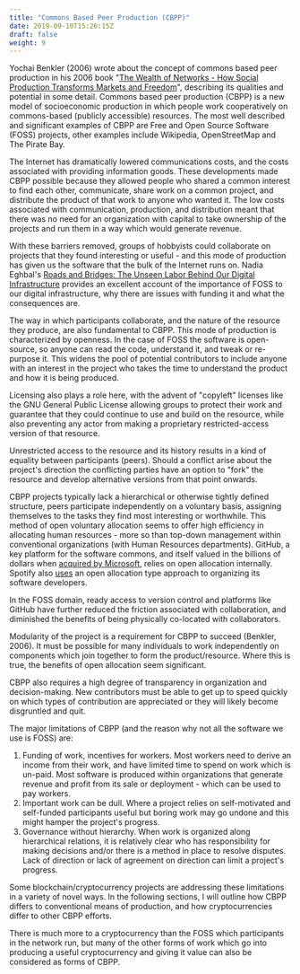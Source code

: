 ```yaml
---
title: "Commons Based Peer Production (CBPP)"
date: 2019-09-10T15:26:15Z
draft: false
weight: 9
---
```



Yochai Benkler (2006) wrote about the concept of commons based peer production in his 2006 book "[The Wealth of Networks - How Social Production Transforms Markets and Freedom](https://cyber.harvard.edu/wealth_of_networks/Download_PDFs_of_the_book)", describing its qualities and potential in some detail.  Commons based peer production (CBPP) is a new model of socioeconomic production in which people work cooperatively on commons-based (publicly accessible) resources. The most well described and significant examples of CBPP are Free and Open Source Software (FOSS) projects, other examples include Wikipedia, OpenStreetMap and The Pirate Bay.

The Internet has dramatically lowered communications costs, and the costs associated with providing information goods. These developments made CBPP possible because they allowed people who shared a common interest to find each other, communicate, share work on a common project, and distribute the product of that work to anyone who wanted it. The low costs associated with communication, production, and distribution meant that there was no need for an organization with capital to take ownership of the projects and run them in a way which would generate revenue.

With these barriers removed, groups of hobbyists could collaborate on projects that they found interesting or useful - and this mode of production has given us the software that the bulk of the Internet runs on. Nadia Eghbal's [Roads and Bridges: The Unseen Labor Behind Our Digital Infrastructure](https://www.fordfoundation.org/about/library/reports-and-studies/roads-and-bridges-the-unseen-labor-behind-our-digital-infrastructure/) provides an excellent account of the importance of FOSS to our digital infrastructure, why there are issues with funding it and what the consequences are.

The way in which participants collaborate, and the nature of the resource they produce, are also fundamental to CBPP. This mode of production is characterized by openness. In the case of FOSS the software is open-source, so anyone can read the code, understand it, and tweak or re-purpose it. This widens the pool of potential contributors to include anyone with an interest in the project who takes the time to understand the product and how it is being produced. 

Licensing also plays a role here, with the advent of "copyleft" licenses like the GNU General Public License allowing groups to protect their work and guarantee that they could continue to use and build on the resource, while also preventing any actor from making a proprietary restricted-access version of that resource. 

Unrestricted access to the resource and its history results in a kind of equality between participants (peers). Should a conflict arise about the project's direction the conflicting parties have an option to "fork" the resource and develop alternative versions from that point onwards. 

CBPP projects typically lack a hierarchical or otherwise tightly defined structure, peers participate independently on a voluntary basis, assigning themselves to the tasks they find most interesting or worthwhile. This method of open voluntary allocation seems to offer high efficiency in allocating human resources - more so than top-down management within conventional organizations (with Human Resources departments). GitHub, a key platform for the software commons, and itself valued in the billions of dollars when [acquired by Microsoft](https://techcrunch.com/2018/06/04/microsoft-has-acquired-github-for-7-5b-in-microsoft-stock/?guccounter=1&guce_referrer_us=aHR0cHM6Ly93d3cuZ29vZ2xlLmNvbS8&guce_referrer_cs=xmp_96homgEdg4lgjjDBvg), relies on open allocation internally. Spotify also [uses](https://www.youtube.com/watch?v=4GK1NDTWbkY) an open allocation type approach to organizing its software developers.

In the FOSS domain, ready access to version control and platforms like GitHub have further reduced the friction associated with collaboration, and diminished the benefits of being physically co-located with collaborators. 

Modularity of the project is a requirement for CBPP to succeed (Benkler, 2006). It must be possible for many individuals to work independently on components which join together to form the product/resource. Where this is true, the benefits of open allocation seem significant.

CBPP also requires a high degree of transparency in organization and decision-making. New contributors must be able to get up to speed quickly on which types of contribution are appreciated or they will likely become disgruntled and quit. 

The major limitations of CBPP (and the reason why not all the software we use is FOSS) are:

1. Funding of work, incentives for workers. Most workers need to derive an income from their work, and have limited time to spend on work which is un-paid. Most software is produced within organizations that generate revenue and profit from its sale or deployment - which can be used to pay workers.
2. Important work can be dull. Where a project relies on self-motivated and self-funded participants useful but boring work may go undone and this might hamper the project's progress.
3. Governance without hierarchy. When work is organized along hierarchical relations, it is relatively clear who has responsibility for making decisions and/or there is a method in place to resolve disputes. Lack of direction or lack of agreement on direction can limit a project's progress.

Some blockchain/cryptocurrency projects are addressing these limitations in a variety of novel ways. In the following sections, I will outline how CBPP differs to conventional means of production, and how cryptocurrencies differ to other CBPP efforts. 

There is much more to a cryptocurrency than the FOSS which participants in the network run, but many of the other forms of work which go into producing a useful cryptocurrency and giving it value can also be considered as forms of CBPP.
